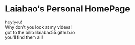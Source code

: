 # Laiabao‘s Personal HomePage
hey!you!  
Why don't you look at my videos!  
got to the bilibililaiabao55.github.io  
you'll find them all!  

